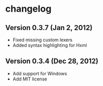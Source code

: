 changelog
===========

Version 0.3.7 (Jan 2, 2012)
-----------------------------

* Fixed missing custom lexers
* Added syntax highlighting for Hxml

Version 0.3.4 (Dec 28, 2012)
-----------------------------

* Add support for Windows
* Add MIT license


